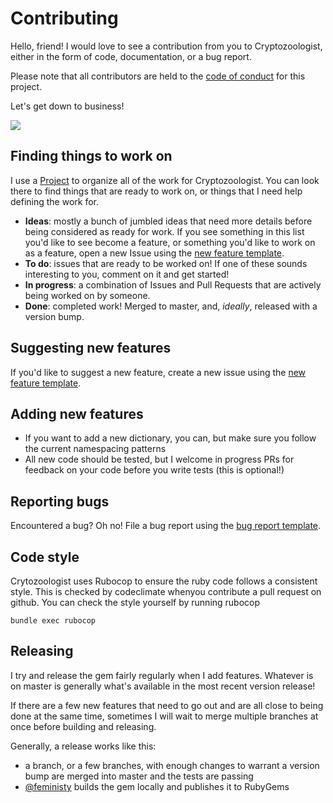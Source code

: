 # Contributing

Hello, friend! I would love to see a contribution from you to Cryptozoologist, either in the form of code, documentation, or a bug report.

Please note that all contributors are held to the [code of conduct](CODE_OF_CONDUCT.md) for this project.

Let's get down to business!

![](http://gifs.feministy.io/images/penguin.gif)

## Finding things to work on

I use a [Project](https://github.com/feministy/cryptozoologist/projects/1) to organize all of the work for Cryptozoologist. You can look there to find things that are ready to work on, or things that I need help defining the work for.

- **Ideas**: mostly a bunch of jumbled ideas that need more details before being considered as ready for work. If you see something in this list you'd like to see become a feature, or something you'd like to work on as a feature, open a new Issue using the [new feature template](ISSUE_TEMPLATES/new_feature.md).
- **To do**: issues that are ready to be worked on! If one of these sounds interesting to you, comment on it and get started!
- **In progress**: a combination of Issues and Pull Requests that are actively being worked on by someone.
- **Done**: completed work! Merged to master, and, _ideally_, released with a version bump.

## Suggesting new features

If you'd like to suggest a new feature, create a new issue using the [new feature template](ISSUE_TEMPLATES/new_feature.md).

## Adding new features

* If you want to add a new dictionary, you can, but make sure you follow the current namespacing patterns
* All new code should be tested, but I welcome in progress PRs for feedback on your code before you write tests (this is optional!)

## Reporting bugs

Encountered a bug? Oh no! File a bug report using the [bug report template](ISSUE_TEMPLATES/bug_report.md).

## Code style

Crytozoologist uses Rubocop to ensure the ruby code follows a consistent style. This is checked by codeclimate whenyou contribute a pull request on github. You can check the style yourself by running rubocop
```
bundle exec rubocop
```


## Releasing

I try and release the gem fairly regularly when I add features. Whatever is on master is generally what's available in the most recent version release!

If there are a few new features that need to go out and are all close to being done at the same time, sometimes I will wait to merge multiple branches at once before building and releasing.

Generally, a release works like this:

- a branch, or a few branches, with enough changes to warrant a version bump are merged into master and the tests are passing
- [@feministy](https://github.com/feministy) builds the gem locally and publishes it to RubyGems
